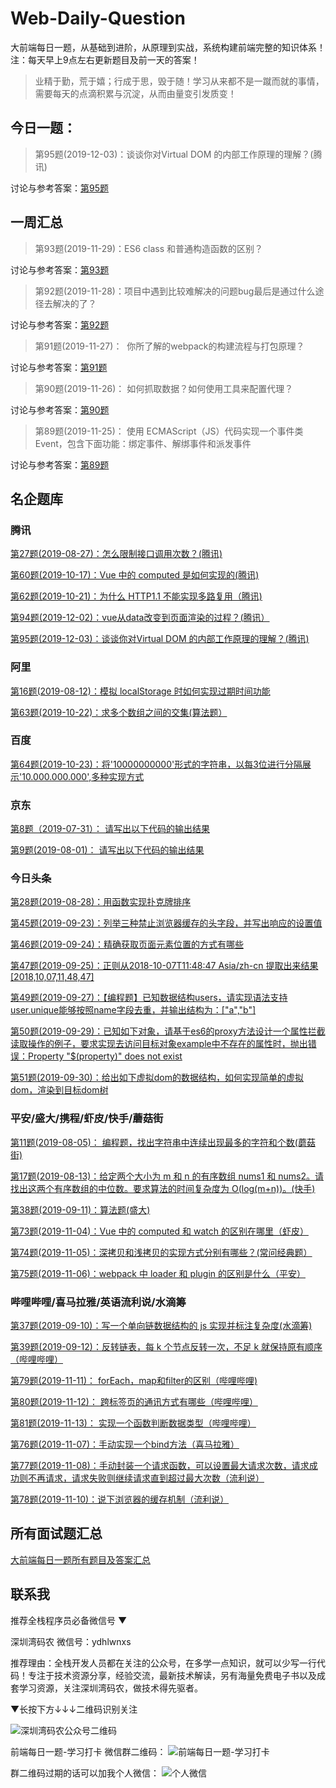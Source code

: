 # Web-Daily-Question
大前端每日一题，从基础到进阶，从原理到实战，系统构建前端完整的知识体系！
注：每天早上9点左右更新题目及前一天的答案！

> 业精于勤，荒于嬉；行成于思，毁于随！学习从来都不是一蹴而就的事情，需要每天的点滴积累与沉淀，从而由量变引发质变！

## 今日一题：  

> 第95题(2019-12-03)：谈谈你对Virtual DOM 的内部工作原理的理解？(腾讯)

讨论与参考答案：[第95题](https://github.com/qappleh/Web-Daily-Question/issues/97)  

## 一周汇总
> 第93题(2019-11-29)：ES6 class 和普通构造函数的区别？

讨论与参考答案：[第93题](https://github.com/qappleh/Web-Daily-Question/issues/95)</br>          

                                                                                                                                                        
> 第92题(2019-11-28)：项目中遇到比较难解决的问题bug最后是通过什么途径去解决的了？

讨论与参考答案：[第92题](https://github.com/qappleh/Web-Daily-Question/issues/94)     




> 第91题(2019-11-27)：  你所了解的webpack的构建流程与打包原理？

讨论与参考答案：[第91题](https://github.com/qappleh/Web-Daily-Question/issues/93)    




> 第90题(2019-11-26)： 如何抓取数据？如何使用工具来配置代理？
 
讨论与参考答案：[第90题](https://github.com/qappleh/Web-Daily-Question/issues/92)    




> 第89题(2019-11-25)： 使用 ECMAScript（JS）代码实现一个事件类Event，包含下面功能：绑定事件、解绑事件和派发事件

讨论与参考答案：[第89题](https://github.com/qappleh/Web-Daily-Question/issues/91)    

## 名企题库  

### 腾讯  
[第27题(2019-08-27)：怎么限制接口调用次数？(腾讯)](https://github.com/qappleh/Web-Daily-Question/issues/29)

[第60题(2019-10-17)：Vue 中的 computed 是如何实现的(腾讯)](https://github.com/qappleh/Web-Daily-Question/issues/62)  

[第62题(2019-10-21)：为什么 HTTP1.1 不能实现多路复用（腾讯)](https://github.com/qappleh/Web-Daily-Question/issues/64)  

[第94题(2019-12-02)：vue从data改变到页面渲染的过程？(腾讯）](https://github.com/qappleh/Web-Daily-Question/issues/96)

[第95题(2019-12-03)：谈谈你对Virtual DOM 的内部工作原理的理解？(腾讯)](https://github.com/qappleh/Web-Daily-Question/issues/97)

### 阿里  


[第16题(2019-08-12)：模拟 localStorage 时如何实现过期时间功能](https://github.com/qappleh/Web-Daily-Question/issues/11) 

[第63题(2019-10-22)：求多个数组之间的交集(算法题）](https://github.com/qappleh/Web-Daily-Question/issues/65) 

### 百度  


[第64题(2019-10-23)：将'10000000000'形式的字符串，以每3位进行分隔展示'10.000.000.000',多种实现方式](https://github.com/qappleh/Web-Daily-Question/issues/66)   


### 京东  
[第8题（2019-07-31）： 请写出以下代码的输出结果](https://github.com/qappleh/Web-Daily-Question/issues/2)    

[第9题(2019-08-01)： 请写出以下代码的输出结果](https://github.com/qappleh/Web-Daily-Question/issues/3)    


### 今日头条  
[第28题(2019-08-28)：用函数实现扑克牌排序](https://github.com/qappleh/Web-Daily-Question/issues/30)  

[第45题(2019-09-23)：列举三种禁止浏览器缓存的头字段，并写出响应的设置值](https://github.com/qappleh/Web-Daily-Question/issues/47)      

[第46题(2019-09-24)：精确获取页面元素位置的方式有哪些](https://github.com/qappleh/Web-Daily-Question/issues/48)      

[第47题(2019-09-25)：正则从2018-10-07T11:48:47 Asia/zh-cn 提取出来结果[2018,10,07,11,48,47]](https://github.com/qappleh/Web-Daily-Question/issues/49)    

[第49题(2019-09-27)：【编程题】已知数据结构users，请实现语法支持user.unique能够按照name字段去重，并输出结构为：["a","b"]](https://github.com/qappleh/Web-Daily-Question/issues/51)    

[第50题(2019-09-29)：已知如下对象，请基于es6的proxy方法设计一个属性拦截读取操作的例子，要求实现去访问目标对象example中不存在的属性时，抛出错误：Property "$(property)" does not exist](https://github.com/qappleh/Web-Daily-Question/issues/52)    

[第51题(2019-09-30)：给出如下虚拟dom的数据结构，如何实现简单的虚拟dom，渲染到目标dom树 ](https://github.com/qappleh/Web-Daily-Question/issues/53)    


### 平安/盛大/携程/虾皮/快手/蘑菇街
[第11题(2019-08-05)： 编程题，找出字符串中连续出现最多的字符和个数(蘑菇街) ](https://github.com/qappleh/Web-Daily-Question/issues/5)    

[第17题(2019-08-13)：给定两个大小为 m 和 n 的有序数组 nums1 和 nums2。请找出这两个有序数组的中位数。要求算法的时间复杂度为 O(log(m+n))。(快手)](https://github.com/qappleh/Web-Daily-Question/issues/12)    

[第38题(2019-09-11)：算法题(盛大)](https://github.com/qappleh/Web-Daily-Question/issues/40)    

[第73题(2019-11-04)：Vue 中的 computed 和 watch 的区别在哪里（虾皮）](https://github.com/qappleh/Web-Daily-Question/issues/75)   

[第74题(2019-11-05)：深拷贝和浅拷贝的实现方式分别有哪些？(常问经典题）](https://github.com/qappleh/Web-Daily-Question/issues/76)    

[第75题(2019-11-06)：webpack 中 loader 和 plugin 的区别是什么（平安）](https://github.com/qappleh/Web-Daily-Question/issues/77)   


### 哔哩哔哩/喜马拉雅/英语流利说/水滴筹  

[第37题(2019-09-10)：写一个单向链数据结构的 js 实现并标注复杂度(水滴筹)](https://github.com/qappleh/Web-Daily-Question/issues/39)    

[第39题(2019-09-12)：反转链表，每 k 个节点反转一次，不足 k 就保持原有顺序（哔哩哔哩）](https://github.com/qappleh/Web-Daily-Question/issues/41)   

[第79题(2019-11-11)： forEach，map和filter的区别（哔哩哔哩)](https://github.com/qappleh/Web-Daily-Question/issues/81)    

[第80题(2019-11-12)： 跨标签页的通讯方式有哪些（哔哩哔哩）](https://github.com/qappleh/Web-Daily-Question/issues/82) 

[第81题(2019-11-13)： 实现一个函数判断数据类型（哔哩哔哩）](https://github.com/qappleh/Web-Daily-Question/issues/83)    

[第76题(2019-11-07)：手动实现一个bind方法（喜马拉雅）](https://github.com/qappleh/Web-Daily-Question/issues/78) 

[第77题(2019-11-08)：手动封装一个请求函数，可以设置最大请求次数，请求成功则不再请求，请求失败则继续请求直到超过最大次数（流利说）](https://github.com/qappleh/Web-Daily-Question/issues/79)    

[第78题(2019-11-10)：说下浏览器的缓存机制（流利说）](https://github.com/qappleh/Web-Daily-Question/issues/80) 

## 所有面试题汇总
  
 [大前端每日一题所有题目及答案汇总](https://github.com/qappleh/Web-Daily-Question/issues)

## 联系我
推荐全栈程序员必备微信号 
▼

深圳湾码农
微信号：ydhlwnxs

推荐理由：全栈开发人员都在关注的公众号，在多学一点知识，就可以少写一行代码！专注于技术资源分享，经验交流，最新技术解读，另有海量免费电子书以及成套学习资源，关注深圳湾码农，做技术得先驱者。

 ▼长按下方↓↓↓二维码识别关注
 
![深圳湾码农公众号二维码](https://img-blog.csdnimg.cn/20191128170404864.jpg?x-oss-process=image/watermark,type_ZmFuZ3poZW5naGVpdGk,shadow_10,text_aHR0cHM6Ly9ibG9nLmNzZG4ubmV0L3FhcHBsZWg=,size_16,color_FFFFFF,t_70)


前端每日一题-学习打卡 微信群二维码：
![前端每日一题-学习打卡](https://img-blog.csdnimg.cn/20191128165959155.jpg?x-oss-process=image/watermark,type_ZmFuZ3poZW5naGVpdGk,shadow_10,text_aHR0cHM6Ly9ibG9nLmNzZG4ubmV0L3FhcHBsZWg=,size_16,color_FFFFFF,t_70)

群二维码过期的话可以加我个人微信：
![个人微信](https://img-blog.csdnimg.cn/20191119113238958.jpg?x-oss-process=image/watermark,type_ZmFuZ3poZW5naGVpdGk,shadow_10,text_aHR0cHM6Ly9ibG9nLmNzZG4ubmV0L3FhcHBsZWg=,size_16,color_FFFFFF,t_70)
